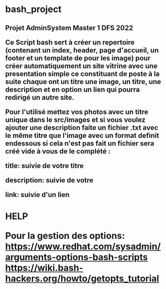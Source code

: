 # bash_project

<h2> Projet AdminSystem  Master 1 DFS 2022

Ce Script bash sert à créer un repertoire (contenant un index, header, page d'accueil, un footer et un template de pour les image) pour créer automatiquement un site vitrine avec une presentation simple ce constituant de poste à la suite chaque ont un titre une image, un titre, une description et en option un lien qui pourra redirigé un autre site.

Pour l'utilisé mettez vos photos avec un titre unique dans le src/images et si vous voulez ajouter une description faite un fichier .txt avec le même titre que l'image avec un format definit endessous si cela n'est pas fait un fichier sera créé vide à vous de le complété :

title: suivie de votre titre

description: suivie de votre

link: suivie d'un lien

<h1>HELP

Pour la gestion des options:
https://www.redhat.com/sysadmin/arguments-options-bash-scripts
https://wiki.bash-hackers.org/howto/getopts_tutorial
